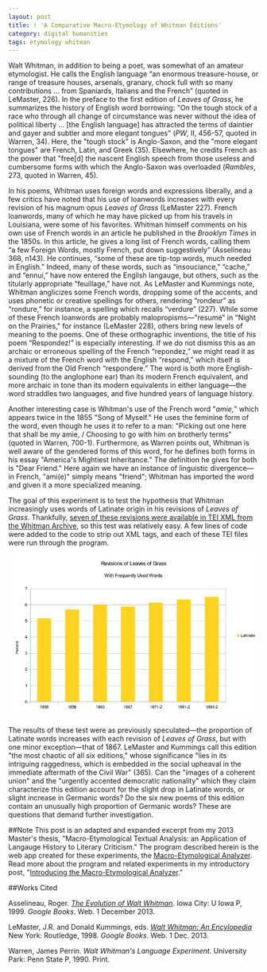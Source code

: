 ```yaml
---
layout: post
title: ! 'A Comparative Macro-Etymology of Whitman Editions'
category: digital humanities
tags: etymology whitman
---
```


Walt Whitman, in addition to being a poet, was somewhat of an amateur etymologist. He calls the English language “an enormous treasure-house, or range of treasure houses, arsenals, granary, chock full with so many contributions ... from Spaniards, Italians and the French” (quoted in LeMaster, 226). In the preface to the first edition of _Leaves of Grass_, he summarizes the history of English word borrowing: "On the tough stock of a race who through all change of circumstance was never without the idea of political liberty ... [the English language] has attracted the terms of daintier and gayer and subtler and more elegant tongues" (_PW_, II, 456-57, quoted in Warren, 34). Here, the "tough stock" is Anglo-Saxon, and the "more elegant tongues" are French, Latin, and Greek (35). Elsewhere, he credits French as the power that "free[d] the nascent English speech from those useless and cumbersome forms with which the Anglo-Saxon was overloaded (_Rambles_, 273, quoted in Warren, 45).

In his poems, Whitman uses foreign words and expressions liberally, and a few critics have noted that his use of loanwords increases with every revision of his magnum opus _Leaves of Grass_ (LeMaster 227). French loanwords, many of which he may have picked up from his travels in Louisiana, were some of his favorites. Whitman himself comments on his own use of French words in an article he published in the _Brooklyn Times_ in the 1850s. In this article, he gives a long list of French words, calling them “a few Foreign Words, mostly French, put down suggestively” (Asselineau 368, n143). He continues, “some of these are tip-top words, much needed in English.”  Indeed, many of these words, such as “insouciance,” “cache,” and “ennui,” have now entered the English langauge, but others, such as the titularly appropriate “feuillage,” have not. As LeMaster and Kummings note, Whitman anglicizes some French words, dropping some of the accents, and uses phonetic or creative spellings for others, rendering “rondeur” as “rondure,” for instance, a spelling which recalls “verdure” (227). While some of these French loanwords are probably malopropisms—"resumé" in "Night on the Prairies," for instance (LeMaster 228), others bring new levels of meaning to the poems.
One of these orthographic inventions, the title of his poem “Respondez!” is especially interesting. If we do not dismiss this as an archaic or erroneous spelling of the French “repondez,” we might read it as a mixture of the French word with the English “respond,” which itself is derived from the Old French “respondere.” The word is both more English-sounding (to the anglophone ear) than its modern French equivalent, and more archaic in tone than its modern equivalents in either language—the word straddles two languages, and five hundred years of language history.

Another interesting case is Whitman's use of the French word "_amie,_" which appears twice in the 1855 "Song of Myself." He uses the feminine form of the word, even though he uses it to refer to a man: "Picking out one here that shall be my amie, / Choosing to go with him on brotherly terms" (quoted in Warren, 700-1). Furthermore, as Warren points out, Whitman is well aware of the gendered forms of this word, for he defines both forms in his essay "America's Mightiest Inheritance." The definition he gives for both is "Dear Friend." Here again we have an instance of linguistic divergence—in French, "ami(e)" simply means "friend"; Whitman has imported the word and given it a more specialized meaning.

The goal of this experiment is to test the hypothesis that Whitman increasingly uses words of Latinate origin in his revisions of _Leaves of Grass_. Thankfully, [seven of these revisions were available in TEI XML from the Whitman Archive](http://www.whitmanarchive.org/downloads/index.html), so this test was relatively easy. A few lines of code were added to the code to strip out XML tags, and each of these TEI files were run through the program.

![Latinate Words in Revisions of Leaves of Grass](/images/macro-etym/whitman-latinate-with.jpg)

The results of these test were as previously speculated—the proportion of Latinate words increases with each revision of _Leaves of Grass_, but with one minor exception—that of 1867. LeMaster and Kummings call this edition "the most chaotic of all six editions," whose significance "lies in its intriguing raggedness, which is embedded in the social upheaval in the immediate aftermath of the Civil War" (365). Can the "images of a coherent union" and the "urgently accented democratic nationality" which they claim characterize this edition account for the slight drop in Latinate words, or slight increase in Germanic words? Do the six new poems of this edition contain an unusually high proportion of Germanic words? These are questions that demand further investigation.

##Note
This post is an adapted and expanded excerpt from my 2013 Master's thesis, "Macro-Etymological Textual Analysis: an Application of Langauge History to Literary Criticism." The program described herein is the web app created for these experiments, the [Macro-Etymological Analyzer](http://jonreeve.com/etym). Read more about the program and related experiments in my introductory post, "[Introducing the Macro-Etymological Analyzer](/2013/11/introducing-the-macro-etymological-analyzer/)."   

##Works Cited

Asselineau, Roger. [_The Evolution of Walt Whitman_](http://books.google.com/books?id=HpNa0DFh1eUC&pg=RA1-PA368). Iowa City: U Iowa P, 1999. _Google Books_. Web. 1 December 2013.  

LeMaster, J.R. and Donald Kummings, eds. [_Walt Whitman: An Encylopedia_](http://books.google.com/books?id=fKJAW8Bn9ukC) New York: Routledge, 1998. _Google Books_. Web. 1 Dec. 2013.   

Warren, James Perrin. _Walt Whitman's Language Experiment_. University Park: Penn State P, 1990. Print.
